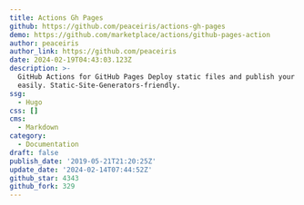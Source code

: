 ```yaml
---
title: Actions Gh Pages
github: https://github.com/peaceiris/actions-gh-pages
demo: https://github.com/marketplace/actions/github-pages-action
author: peaceiris
author_link: https://github.com/peaceiris
date: 2024-02-19T04:43:03.123Z
description: >-
  GitHub Actions for GitHub Pages Deploy static files and publish your site
  easily. Static-Site-Generators-friendly.
ssg:
  - Hugo
css: []
cms:
  - Markdown
category:
  - Documentation
draft: false
publish_date: '2019-05-21T21:20:25Z'
update_date: '2024-02-14T07:44:52Z'
github_star: 4343
github_fork: 329
---
```

